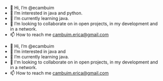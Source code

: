 - 👋 Hi, I’m @ecambuim
- 👀 I’m interested in java and python.
- 🌱 I’m currently learning java. 
- 💞️ I’m looking to collaborate on in open projects, in my development and in a network.
- 📫 How to reach me cambuim.erica@gmail.com

<!---
ecambuim/ecambuim is a ✨ special ✨ repository because its `README.md` (this file) appears on your GitHub profile.
You can click the Preview link to take a look at your changes.
--->



- 👋 Hi, I’m @ecambuim
- 👀 I’m interested in java and 
- 🌱 I’m currently learning java.
- 💞️ I'm looking to collaborate on in open projects, in my development and in a network.
- 📫 How to reach me cambuim.erica@gmail.com
